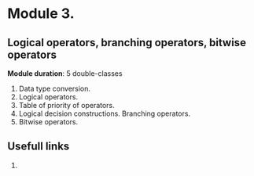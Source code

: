 # Module 3. 
## Logical operators, branching operators, bitwise operators

**Module duration**: 5 double-classes

1.	Data type conversion.
2.	Logical operators.
3.	Table of priority of operators.
4.	Logical decision constructions. Branching operators.
5.	Bitwise operators.

## Usefull links

1. []()